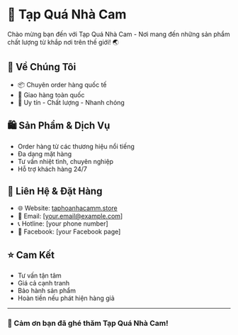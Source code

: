 # 🏪 Tạp Quá Nhà Cam 

Chào mừng bạn đến với Tạp Quá Nhà Cam - Nơi mang đến những sản phẩm chất lượng từ khắp nơi trên thế giới! 🌏

## 🎯 Về Chúng Tôi
- 📦 Chuyên order hàng quốc tế
- 🚚 Giao hàng toàn quốc
- 💯 Uy tín - Chất lượng - Nhanh chóng

## 🛍️ Sản Phẩm & Dịch Vụ
- Order hàng từ các thương hiệu nổi tiếng
- Đa dạng mặt hàng
- Tư vấn nhiệt tình, chuyên nghiệp
- Hỗ trợ khách hàng 24/7

## 📱 Liên Hệ & Đặt Hàng
- 🌐 Website: [taphoanhacamm.store](https://taphoanhacamm.store)
- 📧 Email: [your.email@example.com]
- 📞 Hotline: [your phone number]
- 📱 Facebook: [your Facebook page]

## ⭐ Cam Kết
- Tư vấn tận tâm
- Giá cả cạnh tranh
- Bảo hành sản phẩm
- Hoàn tiền nếu phát hiện hàng giả

---
### 💝 Cảm ơn bạn đã ghé thăm Tạp Quá Nhà Cam! 

